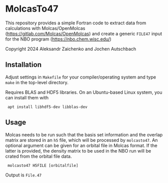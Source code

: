 # MolcasTo47

This repository provides a simple Fortran code to extract data from 
calculations with Molcas/OpenMolcas (https://gitlab.com/Molcas/OpenMolcas)
and create a generic `FILE47` input for the NBO program 
(https://nbo.chem.wisc.edu/)

Copyright 2024 Aleksandr Zaichenko and Jochen Autschbach

## Installation

Adjust settings in `Makefile` for your compiler/operating system
and type `make` in the top-level directory.

Requires BLAS and HDF5 libraries. On an Ubuntu-based Linux system, you can
install them with 
```
 apt install libhdf5-dev libblas-dev
```

## Usage

Molcas needs to be run such that the basis set information and the
overlap matrix are stored in an `h5` file, which will be processed by
`molcasto47`. An optional argument can be given for an orbital file in
Molcas format. If the latter is provided, the density matrix to be used
in the NBO run will be crated from the orbital file data.

```
 molcasto47 H5FILE [orbitalfile]
```

Output is `File.47`


